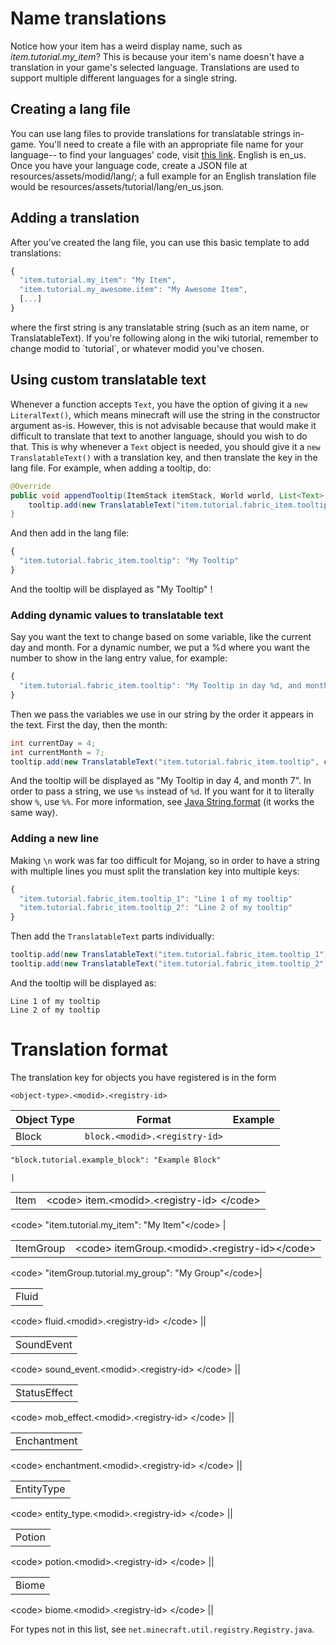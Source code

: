 # Name translations

Notice how your item has a weird display name, such as
*item.tutorial.my\_item*? This is because your item's name doesn't have
a translation in your game's selected language. Translations are used to
support multiple different languages for a single string.

## Creating a lang file

You can use lang files to provide translations for translatable strings
in-game. You'll need to create a file with an appropriate file name for
your language-- to find your languages' code, visit [this
link](https://minecraft.gamepedia.com/Language). English is en\_us. Once
you have your language code, create a JSON file at
<span class="underline">resources/assets/modid/lang/</span>; a full
example for an English translation file would be
<span class="underline">resources/assets/tutorial/lang/en\_us.json</span>.

## Adding a translation

After you've created the lang file, you can use this basic template to
add translations:

```JavaScript
{
  "item.tutorial.my_item": "My Item",
  "item.tutorial.my_awesome.item": "My Awesome Item",
  [...]
}
```

where the first string is any translatable string (such as an item name,
or TranslatableText). If you're following along in the wiki tutorial,
remember to change modid to \`tutorial\`, or whatever modid you've
chosen.

## Using custom translatable text

Whenever a function accepts `Text`, you have the option of giving it a
`new LiteralText()`, which means minecraft will use the string in the
constructor argument as-is. However, this is not advisable because that
would make it difficult to translate that text to another language,
should you wish to do that. This is why whenever a `Text` object is
needed, you should give it a `new TranslatableText()` with a translation
key, and then translate the key in the lang file. For example, when
adding a tooltip, do:

```java
@Override
public void appendTooltip(ItemStack itemStack, World world, List<Text> tooltip, TooltipContext tooltipContext) {
    tooltip.add(new TranslatableText("item.tutorial.fabric_item.tooltip"));
}
```

And then add in the lang file:

```JavaScript
{
  "item.tutorial.fabric_item.tooltip": "My Tooltip"
}
```

And the tooltip will be displayed as "My Tooltip" \!

### Adding dynamic values to translatable text

Say you want the text to change based on some variable, like the current
day and month. For a dynamic number, we put a %d where you want the
number to show in the lang entry value, for example:

```JavaScript
{
  "item.tutorial.fabric_item.tooltip": "My Tooltip in day %d, and month %d" 
}
```

Then we pass the variables we use in our string by the order it appears
in the text. First the day, then the month:

```java
int currentDay = 4;
int currentMonth = 7;
tooltip.add(new TranslatableText("item.tutorial.fabric_item.tooltip", currentDay, currentMonth));
```

And the tooltip will be displayed as "My Tooltip in day 4, and month 7".
In order to pass a string, we use `%s` instead of `%d`. If you want for
it to literally show `%`, use `%%`. For more information, see [Java
String.format](https://dzone.com/articles/java-string-format-examples)
(it works the same way).

### Adding a new line

Making `\n` work was far too difficult for Mojang, so in order to have a
string with multiple lines you must split the translation key into
multiple keys:

```JavaScript
{
  "item.tutorial.fabric_item.tooltip_1": "Line 1 of my tooltip" 
  "item.tutorial.fabric_item.tooltip_2": "Line 2 of my tooltip" 
}
```

Then add the `TranslatableText` parts individually:

```java
tooltip.add(new TranslatableText("item.tutorial.fabric_item.tooltip_1"));
tooltip.add(new TranslatableText("item.tutorial.fabric_item.tooltip_2"));
```

And the tooltip will be displayed as:

    Line 1 of my tooltip
    Line 2 of my tooltip

# Translation format

The translation key for objects you have registered is in the form

    <object-type>.<modid>.<registry-id>

| Object Type | Format                        | Example |
| ----------- | ----------------------------- | ------- |
| Block       | `block.<modid>.<registry-id>` |         |

```
"block.tutorial.example_block": "Example Block"  
```

```
|
```

|      |                                                   |
| ---- | ------------------------------------------------- |
| Item | \<code\> item.\<modid\>.\<registry-id\> \</code\> |

\<code\> "item.tutorial.my\_item": "My Item"\</code\> |

|           |                                                       |
| --------- | ----------------------------------------------------- |
| ItemGroup | \<code\> itemGroup.\<modid\>.\<registry-id\>\</code\> |

\<code\> "itemGroup.tutorial.my\_group": "My Group"\</code\>|

|       |
| ----- |
| Fluid |

\<code\> fluid.\<modid\>.\<registry-id\> \</code\> ||

|            |
| ---------- |
| SoundEvent |

\<code\> sound\_event.\<modid\>.\<registry-id\> \</code\> ||

|              |
| ------------ |
| StatusEffect |

\<code\> mob\_effect.\<modid\>.\<registry-id\> \</code\> ||

|             |
| ----------- |
| Enchantment |

\<code\> enchantment.\<modid\>.\<registry-id\> \</code\> ||

|            |
| ---------- |
| EntityType |

\<code\> entity\_type.\<modid\>.\<registry-id\> \</code\> ||

|        |
| ------ |
| Potion |

\<code\> potion.\<modid\>.\<registry-id\> \</code\> ||

|       |
| ----- |
| Biome |

\<code\> biome.\<modid\>.\<registry-id\> \</code\> ||

For types not in this list, see
`net.minecraft.util.registry.Registry.java`.
